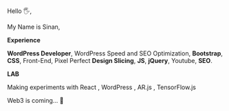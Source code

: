 Hello 🖐,

My Name is Sinan,


**Experience**

**WordPress Developer**, WordPress Speed and SEO Optimization, **Bootstrap**, **CSS**, Front-End, Pixel Perfect **Design Slicing**, **JS**, **jQuery**, Youtube, **SEO**.


**LAB**

Making experiments with React , WordPress , AR.js , TensorFlow.js

Web3 is coming... 🤩
 
